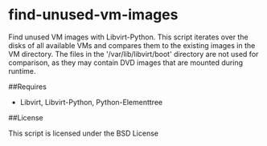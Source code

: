 find-unused-vm-images
=====================

Find unused VM images with Libvirt-Python. This script iterates over the disks of all available VMs and compares them to the existing images in the VM directory. The files in the '/var/lib/libvirt/boot' directory are not used for comparison, as they may contain DVD images that are mounted during runtime.

##Requires
* Libvirt, Libvirt-Python, Python-Elementtree
    
##License 

This script is licensed under the BSD License
